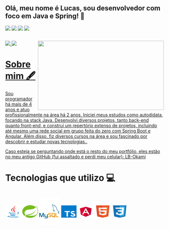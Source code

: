 

## Olá, meu nome é Lucas, sou desenvolvedor com foco em Java e Spring! 🔭

<div> 
  <a href="https://www.linkedin.com/in/lucas-buzo" target="_blank"><img src="https://img.shields.io/badge/-LinkedIn-%230077B5?style=for-the-badge&logo=linkedin&logoColor=white" target="_blank"><a> 
  <a href="https://www.twitch.tv/lexdeluto" target="_blank"><img src="https://img.shields.io/badge/Twitch-9146FF?style=for-the-badge&logo=twitch&logoColor=white" target="_blank"></a>
  <a href="https://instagram.com/luks.kaiser" target="_blank"><img src="https://img.shields.io/badge/-Instagram-%23E4405F?style=for-the-badge&logo=instagram&logoColor=white" target="_blank"></a>
  <a href="mailto:lucabtei@outlook.com"><img src="https://img.shields.io/badge/Microsoft_Outlook-0078D4?style=for-the-badge&logo=microsoft-outlook&logoColor=white"></a>
</div>
    
##

<div>
  <img align="right" height="220px" width="400px" src="https://github.com/Okamium/Okamium/blob/main/arthas.gif">
  <a href="https://github.com/Okamium">
    <img height="180em" src="https://github-readme-stats.vercel.app/api?username=Okamium&theme=vision-friendly-dark&show_icons=true&count_private=true">
    <img height="165em" src="https://github-readme-stats.vercel.app/api/top-langs/?username=Okamium&theme=vision-friendly-dark&layout=compact">
</div>

##

# Sobre mim 🖋️
<div>
  <p> Sou programador há mais de 4 anos e atuo profissionalmente na área há 2 anos. Iniciei meus estudos como autodidata, focando na stack Java. Desenvolvi diversos projetos, tanto back-end quanto front-end, e construí um repertório extenso de projetos, incluindo até mesmo uma rede social em grupo feita do zero com Spring Boot e Angular. Além disso, fiz diversos cursos na área e sou fascinado por descobrir e estudar novas tecnologias..
  </p>

   <p> 
     Caso esteja se perguntando onde está o resto do meu portfólio, eles estão no meu antigo GitHub (fui assaltado e perdi meu celular): <a href="https://github.com/LB-Okami">LB-Okami</a> 
   </p> 
</div>

##

# Tecnologias que utilizo 💻
<div style="display: inline_block"><br>
  <img align="center" alt="Okamium-Java" height="40" width="50" src="https://raw.githubusercontent.com/devicons/devicon/master/icons/java/java-original.svg">
  <img align="center" alt="Okamium-Spring" height="40" width="50" src="https://raw.githubusercontent.com/devicons/devicon/master/icons/spring/spring-original.svg">
  <img align="center" alt="Okamium-MySQL" height="85" width="65" src="https://raw.githubusercontent.com/devicons/devicon/master/icons/mysql/mysql-original-wordmark.svg">
  <img align="center" alt="Okamiuma-Ts" height="40" width="50" src="https://raw.githubusercontent.com/devicons/devicon/master/icons/typescript/typescript-plain.svg">
  <img align="center" alt="Okamium-React" height="40" width="50" src="https://raw.githubusercontent.com/devicons/devicon/master/icons/angular/angular-original.svg">
  <img align="center" alt="Okamium-HTML" height="40" width="50" src="https://raw.githubusercontent.com/devicons/devicon/master/icons/html5/html5-original.svg">
  <img align="center" alt="Okamium-CSS" height="40" width="50" src="https://raw.githubusercontent.com/devicons/devicon/master/icons/css3/css3-original.svg">
</div>

